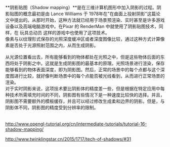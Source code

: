 **阴影贴图（Shadow
mapping）**是在三维计算机图形中加入阴影的过程。阴影贴图的概念最初是由
Lance Williams 于
1978年在"在曲面上投射阴影"这篇论文中提出的。从那时开始，这种方法就已经用于场景预渲染、实时甚至是许多游戏设备以及高端电脑游戏中。在Pixar
的 RenderMan 中就使用了阴影贴图技术，同样，在 玩具总动员
这样的游戏中也使用了这项技术。\
像素与以纹理形式保存的光照深度缓冲区或者深度图像比较，通过这种方式计算像素是否处于光源照射范围之内，从而生成阴影。\
\
从光源位置看出去，所有能够看到的物体都处在光照之中，但是这些物体后面的东西将处于阴影之中。这就是生成阴影图的最基本的原理。光照场景进行渲染，保存能够看到的物体表面深度，即为阴影图。然后，正常的场景中的每个点都与这个深度图进行比较，就好像判断场景中的每个点能否被光线看到，从而进行正常场景的渲染。\
对于实时阴影来说，这项技术要比阴影体的精度差一些，但是根据在特定应用中每种技术所需填充时间的不同，阴影图有些情况下是一种速度比较快的选择。并且，阴影图不需要额外的模板缓存，并且可以经过修改生成柔和边界的阴影。但是，与阴影体不同，阴影图的精度受到分辨率的限制。\
\
\
<http://www.opengl-tutorial.org/cn/intermediate-tutorials/tutorial-16-shadow-mapping/>

<http://www.twinklingstar.cn/2015/1717/tech-of-shadows/#31>
